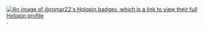 [![An image of @romar22's Holopin badges, which is a link to view their full Holopin profile](https://holopin.me/romar22)](https://holopin.io/@romar22)
.
